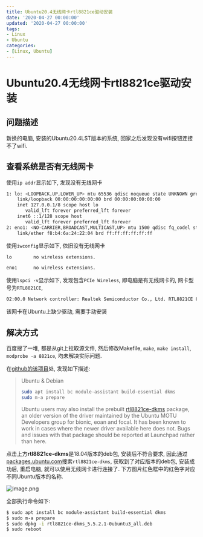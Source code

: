 ```yaml
---
title: Ubuntu20.4无线网卡rtl8821ce驱动安装
date: '2020-04-27 00:00:00'
updated: '2020-04-27 00:00:00'
tags:
- Linux
- Ubuntu
categories:
- [Linux, Ubuntu]
---
```

# Ubuntu20.4无线网卡rtl8821ce驱动安装

## 问题描述

新换的电脑, 安装的Ubuntu20.4LST版本的系统, 回家之后发现没有wifi按钮连接不了wifi. 

## 查看系统是否有无线网卡

使用`ip addr`显示如下, 发现没有无线网卡
```bash
1: lo: <LOOPBACK,UP,LOWER_UP> mtu 65536 qdisc noqueue state UNKNOWN group default qlen 1000
    link/loopback 00:00:00:00:00:00 brd 00:00:00:00:00:00
    inet 127.0.0.1/8 scope host lo
       valid_lft forever preferred_lft forever
    inet6 ::1/128 scope host 
       valid_lft forever preferred_lft forever
2: eno1: <NO-CARRIER,BROADCAST,MULTICAST,UP> mtu 1500 qdisc fq_codel state DOWN group default qlen 1000
    link/ether f8:b4:6a:24:22:04 brd ff:ff:ff:ff:ff:ff
```

使用`iwconfig`显示如下, 依旧没有无线网卡
```bash
lo        no wireless extensions.

eno1      no wireless extensions.
```

使用`lspci -v`显示如下, 发现包含`PCIe Wireless`, 即电脑是有无线网卡的, 网卡型号为`RTL8821CE`,
```bash
02:00.0 Network controller: Realtek Semiconductor Co., Ltd. RTL8821CE 802.11ac PCIe Wireless Network Adapter
```

该网卡在Ubuntu上缺少驱动, 需要手动安装

## 解决方式

百度搜了一堆, 都是从git上拉取源文件, 然后修改Makefile, `make`, `make install`, `modprobe -a 8821ce`, 均未解决实际问题.

在[github的该项目](https://github.com/tomaspinho/rtl8821ce)处, 发现如下描述:

> Ubuntu & Debian
> ```bash
> sudo apt install bc module-assistant build-essential dkms
> sudo m-a prepare
> ```
> Ubuntu users may also install the prebuilt [rtl8821ce-dkms](https://packages.ubuntu.com/bionic-updates/rtl8821ce-dkms) package, an older version of the driver maintained by the Ubuntu MOTU Developers group for bionic, eoan and focal. It has been known to work in cases where the newer driver available here does not. Bugs and issues with that package should be reported at Launchpad rather than here.


点击上方**rtl8821ce-dkms**是18.04版本的deb包, 安装后不符合要求, 因此通过[packages.ubuntu.com](https://packages.ubuntu.com/)搜索`rtl8821ce-dkms`, 获取到了对应版本的deb包, 安装成功后, 重启电脑, 就可以使用无线网卡进行连接了. 下方图片红色框中的红色字对应不同Ubuntu版本的名称.

![image.png](https://gitee.com/swang-harbin/pic-bed/raw/master/images/2021/20210619223814.png)

全部执行命令如下:

```bash
$ sudo apt install bc module-assistant build-essential dkms
$ sudo m-a prepare
$ sudo dpkg -i rtl8821ce-dkms_5.5.2.1-0ubuntu3_all.deb
$ sudo reboot
```
